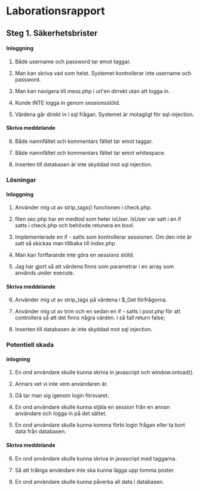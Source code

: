 # Laborationsrapport

## Steg 1. Säkerhetsbrister

#### Inloggning

1. Både username och password tar emot taggar.

2. Man kan skriva vad som helst. Systemet kontrollerar inte username och password.

3. Man kan navigera till mess.php i url'en dirrekt utan att logga in.

4. Kunde INTE logga in genom sessionsstöld.

5. Värdena går direkt in i sql frågan. Systemet är motagligt för sql-injection.


#### Skriva meddelande

6. Både namnfältet och kommentars fältet tar emot taggar.

7. Både namnfältet och kommentars fältet tar emot whitespace.

8. Inserten till databasen är inte skyddad mot sql injection.


### Lösningar

#### Inloggning

1. Använder mig ut av strip_tags() functionen i check.php.

2. filen sec.php har en medtod som heter isUser. IsUser var satt i en if satts i check.php och behövde retunera en bool.

3. Implementerade en if - satts som kontrollerar sessionen. Om den inte är satt så skickas man tillbaka till index.php

4. Man kan fortfarande inte göra en sessions stöld.

5. Jag har gjort så att värdena finns som parametrar i en array som används under execute.

#### Skriva meddelande

6. Använder mig ut av strip_tags på värdena i $_Get förfrågorna.

7. Använder mig ut av trim och en sedan en if - satts i post.php för att controllera så att det finns några värden.
i så fall return false;

8. Inserten till databasen är inte skyddad mot sql injection.

### Potentiell skada 

#### inlogning

1. En ond användare skulle kunna skriva in javascript och window.onload().

2. Annars vet vi inte vem användaren är.

3. Då tar man sig igenom login försvaret.

4. En ond användare skulle kunna stjäla en session från en annan användare och logga in på det sättet.

5. En ond användare skulle kunna komma förbi login frågan eller ta bort data från databasen.

#### Skriva meddelande

6. En ond användare skulle kunna skriva in javascript med taggarna.

7. Så att tråkiga användare inte ska kunna lägga upp tomma poster.

8. En ond användare skulle kunna påverka all data i databasen.
